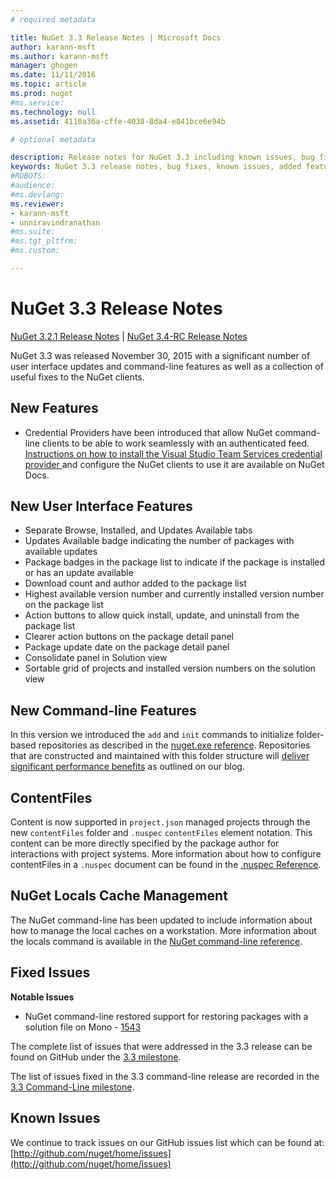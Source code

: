 ```yaml
---
# required metadata

title: NuGet 3.3 Release Notes | Microsoft Docs
author: karann-msft
ms.author: karann-msft
manager: ghogen
ms.date: 11/11/2016
ms.topic: article
ms.prod: nuget
#ms.service:
ms.technology: null
ms.assetid: 4110a36a-cffe-4038-8da4-e841bce6e94b

# optional metadata

description: Release notes for NuGet 3.3 including known issues, bug fixes, added features, and DCRs.
keywords: NuGet 3.3 release notes, bug fixes, known issues, added features, DCRs
#ROBOTS:
#audience:
#ms.devlang:
ms.reviewer:
- karann-msft
- unniravindranathan
#ms.suite:
#ms.tgt_pltfrm:
#ms.custom:

---
```


# NuGet 3.3 Release Notes

[NuGet 3.2.1 Release Notes](../release-notes/nuget-3.2.1.md) | [NuGet 3.4-RC Release Notes](../release-notes/nuget-3.4-RC.md)

NuGet 3.3 was released November 30, 2015 with a significant number of user interface updates and command-line features as well as a collection of useful fixes to the NuGet clients.

## New Features

* Credential Providers have been introduced that allow NuGet command-line clients to be able to work seamlessly with an authenticated feed. [Instructions on how to install the Visual Studio Team Services credential provider ](../API/nuget-exe-Credential-Providers.md) and configure the NuGet clients to use it are available on NuGet Docs.

## New User Interface Features

* Separate Browse, Installed, and Updates Available tabs
* Updates Available badge indicating the number of packages with available updates
* Package badges in the package list to indicate if the package is installed or has an update available
* Download count and author added to the package list
* Highest available version number and currently installed version number on the package list
* Action buttons to allow quick install, update, and uninstall from the package list
* Clearer action buttons on the package detail panel
* Package update date on the package detail panel
* Consolidate panel in Solution view
* Sortable grid of projects and installed version numbers on the solution view

## New Command-line Features

In this version we introduced the `add` and `init` commands to initialize folder-based repositories as described in the [nuget.exe reference](../tools/nuget-exe-cli-reference.md). Repositories that are constructed and maintained with this folder structure will [deliver significant performance benefits](http://blog.nuget.org/20150922/Accelerate-Package-Source.html) as outlined on our blog.

## ContentFiles

Content is now supported in `project.json` managed projects through the new `contentFiles` folder and `.nuspec` `contentFiles` element notation.  This content can be more directly specified by the package author for interactions with project systems.  More information about how to configure contentFiles in a `.nuspec` document can be found in the [.nuspec Reference](../schema/nuspec.md).

## NuGet Locals Cache Management

The NuGet command-line has been updated to include information about how to manage the local caches on a workstation.  More information about the locals command is available in the [NuGet command-line reference](../tools/cli-ref-locals.md).

## Fixed Issues

**Notable Issues**

* NuGet command-line restored support for restoring packages with a solution file on Mono - [1543](https://github.com/NuGet/Home/issues/1543)

The complete list of issues that were addressed in the 3.3 release can be found on GitHub under the [3.3 milestone](https://github.com/NuGet/Home/issues?q=is%3Aissue+milestone%3A3.3.0+is%3Aclosed).

The list of issues fixed in the 3.3 command-line release are recorded in the [3.3 Command-Line milestone](https://github.com/NuGet/Home/issues?q=is%3Aissue+is%3Aclosed+milestone%3A3.3.0-commandline).

## Known Issues

We continue to track issues on our GitHub issues list which can be found at: [http://github.com/nuget/home/issues](http://github.com/nuget/home/issues)